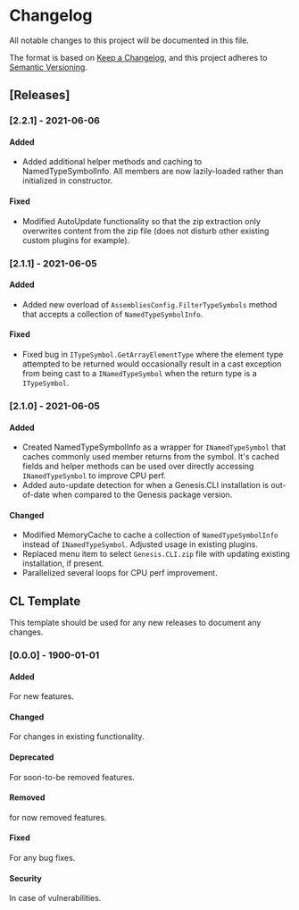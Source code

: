 # Changelog
All notable changes to this project will be documented in this file.

The format is based on [Keep a Changelog](https://keepachangelog.com/en/1.0.0/),
and this project adheres to [Semantic Versioning](https://semver.org/spec/v2.0.0.html).

## [Releases]

### [2.2.1] - 2021-06-06
#### Added
* Added additional helper methods and caching to NamedTypeSymbolInfo. All members are now lazily-loaded rather than initialized in constructor.

#### Fixed
* Modified AutoUpdate functionality so that the zip extraction only overwrites content from the zip file (does not disturb other existing custom plugins for example).

### [2.1.1] - 2021-06-05
#### Added
* Added new overload of `AssembliesConfig.FilterTypeSymbols` method that accepts a collection of `NamedTypeSymbolInfo`.

#### Fixed
* Fixed bug in `ITypeSymbol.GetArrayElementType` where the element type attempted to be returned would occasionally result in a cast exception from being cast to a `INamedTypeSymbol` when the return type is a `ITypeSymbol`.

### [2.1.0] - 2021-06-05
#### Added
* Created NamedTypeSymbolInfo as a wrapper for `INamedTypeSymbol` that caches commonly used member returns from the symbol. It's cached fields and helper methods can be used over directly accessing `INamedTypeSymbol` to improve CPU perf.
* Added auto-update detection for when a Genesis.CLI installation is out-of-date when compared to the Genesis package version. 

#### Changed
* Modified MemoryCache to cache a collection of `NamedTypeSymbolInfo` instead of `INamedTypeSymbol`. Adjusted usage in existing plugins. 
* Replaced menu item to select `Genesis.CLI.zip` file with updating existing installation, if present.
* Parallelized several loops for CPU perf improvement.

## CL Template
This template should be used for any new releases to document any changes.

### [0.0.0] - 1900-01-01
#### Added
For new features.

#### Changed
For changes in existing functionality.

#### Deprecated
For soon-to-be removed features.

#### Removed
for now removed features.

#### Fixed
For any bug fixes.

#### Security
In case of vulnerabilities.